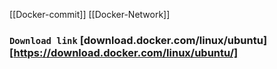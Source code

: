 [[Docker-commit]]
[[Docker-Network]]

### `Download link` [download.docker.com/linux/ubuntu][https://download.docker.com/linux/ubuntu/]


